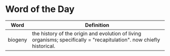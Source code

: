 # Word of the Day

|Word|Definition|
|---|---|
|biogeny|the history of the origin and evolution of living organisms; specifically = "recapitulation". now chiefly historical.|